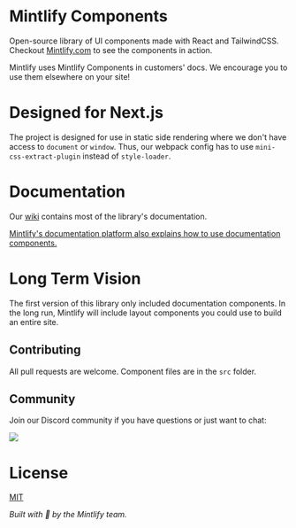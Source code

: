 # Mintlify Components

Open-source library of UI components made with React and TailwindCSS. Checkout [Mintlify.com](https://mintlify.com/) to see the components in action.

Mintlify uses Mintlify Components in customers' docs. We encourage you to use them elsewhere on your site!

# Designed for Next.js

The project is designed for use in static side rendering where we don't have access to `document` or `window`. Thus, our webpack config has to use `mini-css-extract-plugin` instead of `style-loader`.

# Documentation

Our [wiki](https://github.com/mintlify/components/wiki) contains most of the library's documentation.

[Mintlify's documentation platform also explains how to use documentation components.](https://www.mintlify.com/components/overview)

# Long Term Vision

The first version of this library only included documentation components. In the long run, Mintlify will include layout components you could use to build an entire site.

## Contributing

All pull requests are welcome. Component files are in the `src` folder.

## Community

Join our Discord community if you have questions or just want to chat:

[![](https://dcbadge.vercel.app/api/server/ACREKdwjG5)](https://discord.gg/ACREKdwjG5)

# License

[MIT](https://tldrlegal.com/license/mit-license)

_Built with 💚 by the Mintlify team._
